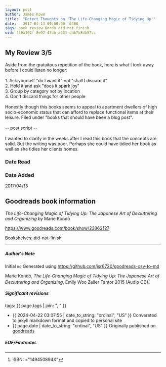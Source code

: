 ```yaml
---
layout: post
author: James Rowe
title:  "Detect Thoughts on 'The Life-Changing Magic of Tidying Up'"
date:   2017-04-13 00:00:00 -0400
tags: book review Kondō did-not-finish
uid: f30a162f-8e92-47db-a331-dab7b8db57cc
---
```


<!-- highly dependent on how you personally use jekyll templates, and how you want this to show up -->
<!-- escape any jekyll keys with double brackets -->

## My Review 3/5

Aside from the gratuitous repetition of the book, here is what I took away before I could listen no longer:<br/><br/>1. Ask yourself "do I want it" not "shall I discard it"<br/>2. Hold it and ask "does it spark joy"<br/>3. Group by category not by location<br/>4. Don't discard things for other people<br/><br/>Honestly though this books seems to appeal to apartment dwellers of high socio-economic status that can afford to replace functional items at their leisure. Filed under "books that should have been a blog post".<br/><br/>-- post script --<br/><br/>I wanted to clarify in the weeks after I read this book that the concepts are solid. But the writing was poor. Perhaps she could have tidied her book as well as she tidies her clients homes.

### Date Read


### Date Added
2017/04/13

## Goodreads book information

*The Life-Changing Magic of Tidying Up: The Japanese Art of Decluttering and Organizing* by Marie Kondō

https://www.goodreads.com/book/show/23862127

Bookshelves: did-not-finish

---

##### Author's Note

Initial `md` Generated using https://github.com/jsr6720/goodreads-csv-to-md

Marie Kondō, *The Life-Changing Magic of Tidying Up: The Japanese Art of Decluttering and Organizing*, Emily Woo Zeller Tantor 2015 (Audio CD)[^1]

##### Significant revisions

tags: {{ page.tags | join: ", " }} <!-- todo move this somewhere -->

- {{ 2024-04-22 03:07:55 | date_to_string: "ordinal", "US" }} Convereted to jekyll markdown format and copied to personal site
- {{ page.date | date_to_string: "ordinal", "US" }} Originally published on [goodreads](https://www.goodreads.com)

##### EOF/Footnotes

[^1]: ISBN: ="149450894X"